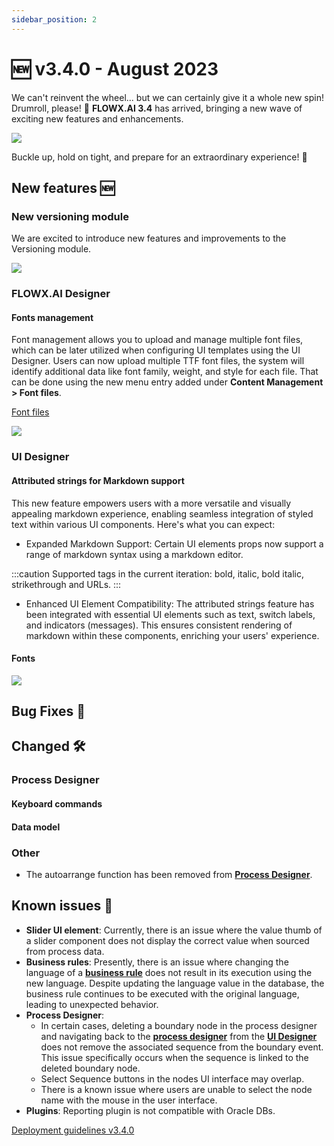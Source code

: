 ```yaml
---
sidebar_position: 2
---
```


# 🆕 v3.4.0 - August 2023

We can't reinvent the wheel... but we can certainly give it a whole new spin! Drumroll, please! 🥁 **FLOWX.AI 3.4** has arrived, bringing a new wave of exciting new features and enhancements.

![](https://s3.eu-west-1.amazonaws.com/docx.flowx.ai/release-notes/fireworks-explosions.gif#center)


Buckle up, hold on tight, and prepare for an extraordinary experience! 🚀

## **New features** 🆕

### New versioning module

We are excited to introduce new features and improvements to the Versioning module.

![](https://s3.eu-west-1.amazonaws.com/docx.flowx.ai/release34/versioning.png)


### FLOWX.AI Designer 

#### Fonts management

Font management allows you to upload and manage multiple font files, which can be later utilized when configuring UI templates using the UI Designer. Users can now upload multiple TTF font files, the system will identify additional data like font family, weight, and style for each file. That can be done using the new menu entry added under **Content Management > Font files**.

[Font files](../../docs/platform-deep-dive/core-components/core-extensions/content-management/font-files)

![](https://s3.eu-west-1.amazonaws.com/docx.flowx.ai/release34/fonts.png)

### UI Designer

#### Attributed strings for Markdown support

This new feature empowers users with a more versatile and visually appealing markdown experience, enabling seamless integration of styled text within various UI components. Here's what you can expect:

* Expanded Markdown Support: Certain UI elements props now support a range of markdown syntax using a markdown editor.

:::caution
Supported tags in the current iteration: bold, italic, bold italic, strikethrough and URLs.
:::

* Enhanced UI Element Compatibility: The attributed strings feature has been integrated with essential UI elements such as text, switch labels, and indicators (messages). This ensures consistent rendering of markdown within these components, enriching your users' experience.

#### Fonts

![](https://s3.eu-west-1.amazonaws.com/docx.flowx.ai/release34/attributed_strings.gif)


## **Bug Fixes** 🔧

## **Changed** 🛠️

### Process Designer

#### Keyboard commands

#### Data model


### Other

* The autoarrange function has been removed from [**Process Designer**](../../docs/terms/flowx-process-designer).

## **Known issues** 🙁

* **Slider UI element**: Currently, there is an issue where the value thumb of a slider component does not display the correct value when sourced from process data.
* **Business rules**: Presently, there is an issue where changing the language of a [**business rule**](../../docs/terms/business-rules) does not result in its execution using the new language. Despite updating the language value in the database, the business rule continues to be executed with the original language, leading to unexpected behavior.
* **Process Designer**: 
    * In certain cases, deleting a boundary node in the process designer and navigating back to the [**process designer**](../../docs/terms/flowx-process-designer) from the [**UI Designer**](../../docs/terms/flowx-ai-ui-designer) does not remove the associated sequence from the boundary event. This issue specifically occurs when the sequence is linked to the deleted boundary node.
    * Select Sequence buttons in the nodes UI interface may overlap.
    * There is a known issue where users are unable to select the node name with the mouse in the user interface.
* **Plugins**: Reporting plugin is not compatible with Oracle DBs.

[Deployment guidelines v3.4.0](./deployment-guidelines-v3.4.0.md)




